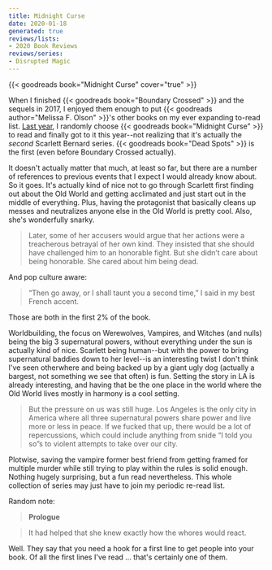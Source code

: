 ```yaml
---
title: Midnight Curse
date: 2020-01-18
generated: true
reviews/lists:
- 2020 Book Reviews
reviews/series:
- Disrupted Magic
---
```

{{< goodreads book="Midnight Curse" cover="true" >}}

When I finished {{< goodreads book="Boundary Crossed" >}} and the sequels in 2017, I enjoyed them enough to put {{< goodreads author="Melissa F. Olson" >}}'s other books on my ever expanding to-read list. [Last year](https://blog.jverkamp.com/2019/01/01/2019-reading-list/), I randomly choose {{< goodreads book="Midnight Curse" >}} to read and finally got to it this year--not realizing that it's actually the _second_ Scarlett Bernard series. {{< goodreads book="Dead Spots" >}} is the first (even before Boundary Crossed actually).  

It doesn't actually matter that much, at least so far, but there are a number of references to previous events that I expect I would already know about. So it goes. It's actually kind of nice not to go through Scarlett first finding out about the Old World and getting acclimated and just start out in the middle of everything. Plus, having the protagonist that basically cleans up messes and neutralizes anyone else in the Old World is pretty cool. Also, she's wonderfully snarky.  

<!--more-->

> Later, some of her accusers would argue that her actions were a treacherous betrayal of her own kind. They insisted that she should have challenged him to an honorable fight. But she didn’t care about being honorable. She cared about him being dead.

And pop culture aware:  

> “Then go away, or I shall taunt you a second time,” I said in my best French accent.

Those are both in the first 2% of the book.  

Worldbuilding, the focus on Werewolves, Vampires, and Witches (and nulls) being the big 3 supernatural powers, without everything under the sun is actually kind of nice. Scarlett being human--but with the power to bring supernatural baddies down to her level--is an interesting twist I don't think I've seen otherwhere and being backed up by a giant ugly dog (actually a bargest, not something we see that often) is fun. Setting the story in LA is already interesting, and having that be the one place in the world where the Old World lives mostly in harmony is a cool setting.  

> But the pressure on us was still huge. Los Angeles is the only city in America where all three supernatural powers share power and live more or less in peace. If we fucked that up, there would be a lot of repercussions, which could include anything from snide “I told you so”s to violent attempts to take over our city.

Plotwise, saving the vampire former best friend from getting framed for multiple murder while still trying to play within the rules is solid enough. Nothing hugely surprising, but a fun read nevertheless. This whole collection of series may just have to join my periodic re-read list.  

Random note:  

> **Prologue**  

>  It had helped that she knew exactly how the whores would react.  

Well. They say that you need a hook for a first line to get people into your book. Of all the first lines I've read ... that's certainly one of them.


